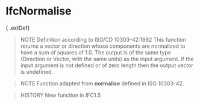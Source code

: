 # IfcNormalise

{ .extDef}
<!-- end of short definition -->

> NOTE Definition according to ISO/CD 10303-42:1992
> This function returns a vector or direction whose components are normalized to have a sum of squares of 1.0. The output is of the same type (Direction or Vector, with the same units) as the input argument. If the input argument is not defined or of zero length then the output vector is undefined.

> NOTE Function adapted from **normalise** defined in ISO 10303-42.

> HISTORY New function in IFC1.5
